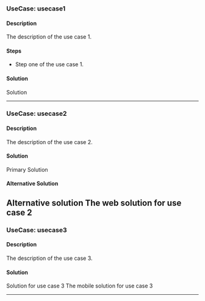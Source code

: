 <!--
SPDX-FileCopyrightText: 2024 Deutsche Telekom AG

SPDX-License-Identifier: CC0-1.0    
-->

### UseCase: usecase1
#### Description
The description of the use case 1.

#### Steps
- Step one of the use case 1.

#### Solution 
Solution

----

### UseCase: usecase2
#### Description
The description of the use case 2.

#### Solution
Primary Solution

#### Alternative Solution
Alternative solution
<web>The web solution for use case 2
----

### UseCase: usecase3
#### Description
The description of the use case 3.

#### Solution
Solution for use case 3
<mobile>The mobile solution for use case 3

----